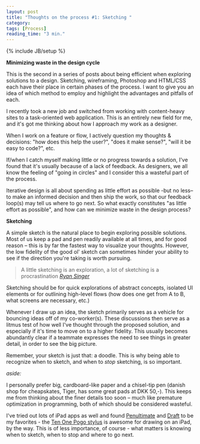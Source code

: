 ```yaml
---
layout: post
title: "Thoughts on the process #1: Sketching "
category: 
tags: [Process]
reading_time: "3 min."
---
```

{% include JB/setup %}

<p class="callout">
<strong>Minimizing waste in the design cycle</strong>

This is the second in a series of posts about being efficient when exploring solutions to a design. Sketching, wireframing, Photoshop and HTML/CSS each have their place in certain phases of the process. I want to give you an idea of which method to employ and highlight the advantages and pitfalls of each.
</p>

I recently took a new job and switched from working with content-heavy sites to a task-oriented web application. This is an entirely new field for me, and it's got me thinking about how I approach my work as a designer.

When I work on a feature or flow, I actively question my thoughts & decisions: "how does this help the user?", "does it make sense?", "will it be easy to code?", etc.

If/when I catch myself making little or no progress towards a solution, I've found that it's usually because of a lack of feedback. As designers, we all know the feeling of "going in circles" and I consider this a wasteful part of the process.

Iterative design is all about spending as little effort as possible -but no less– to make an informed decision and then ship the work, so that our feedback loop(s) may tell us where to go next. So what exactly constitutes "as little effort as possible", and how can we minimize waste in the design process?

**Sketching**

A simple sketch is the natural place to begin exploring possible solutions. Most of us keep a pad and pen readily available at all times, and for good reason – this is by far the fastest way to visualize your thoughts. However, the low fidelity of the good ol' sketch can sometimes hinder your ability to see if the direction you're taking is worth pursuing.

> A little sketching is an exploration, a lot of sketching is a procrastination
> <cite><a href="http://37signals.com/svn/posts/2241-a-little-sketching-is-an-exploration-a-lot">Ryan Singer</a></cite>

Sketching should be for quick explorations of abstract concepts, isolated UI elements or for outlining high-level flows (how does one get from A to B, what screens are necessary, etc.)

Whenever I draw up an idea, the sketch primarily serves as a vehicle for bouncing ideas off of my co-worker(s). These discussions then serve as a litmus test of how well I've thought through the proposed solution, and especially if it's time to move on to a higher fidelity. This usually becomes abundantly clear if a teammate expresses the need to see things in greater detail, in order to see the big picture.

Remember, your sketch is just that: a doodle. This is why being able to recognize when to sketch, and when to _stop_ sketching, is so important.

_aside:_

I personally prefer big, cardboard-like paper and a chisel-tip pen (danish shop for cheapskates, Tiger, has some great pads at DKK 50,-). This keeps me from thinking about the finer details too soon – much like premature optimization in programming, both of which should be considered wasteful.

I've tried out lots of iPad apps as well and found [Penultimate](http://itunes.apple.com/us/app/penultimate/id354098826?mt=8) and [Draft](http://itunes.apple.com/us/app/draft/id375570329?mt=8) to be my favorites - the [Ten One Pogo stylus](http://tenonedesign.com/stylus.php) is awesome for drawing on an iPad, by the way.
This is of less importance, of course - what matters is knowing when to sketch, when to stop and where to go next.